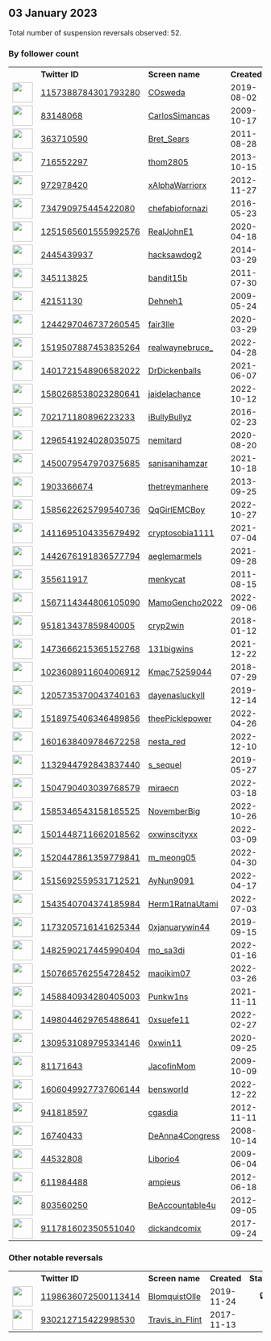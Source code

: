
## 03 January 2023
Total number of suspension reversals observed: 52.

### By follower count
<table><tr><th></th><th align="left">Twitter ID</th><th align="left">Screen name</th>
<th align="left">Created</th><th align="left">Status</th><th align="left">Suspended</th><th align="left">Followers</th>
<tr><td><a href="https://pbs.twimg.com/profile_images/1157389293901365248/n9ooC0xx_normal.jpg"><img src="https://pbs.twimg.com/profile_images/1157389293901365248/n9ooC0xx_normal.jpg" width="40px" height="40px" align="center"/></a></td><td><a href="https://twitter.com/intent/user?user_id=1157388784301793280">1157388784301793280</a></td><td><a href="https://twitter.com/COsweda">COsweda</a></td><td>2019-08-02</td><td align="center"></td><td></td><td>63160</td></tr>
<tr><td><a href="https://pbs.twimg.com/profile_images/1350186448046080000/wvdSxY8X_normal.jpg"><img src="https://pbs.twimg.com/profile_images/1350186448046080000/wvdSxY8X_normal.jpg" width="40px" height="40px" align="center"/></a></td><td><a href="https://twitter.com/intent/user?user_id=83148068">83148068</a></td><td><a href="https://twitter.com/CarlosSimancas">CarlosSimancas</a></td><td>2009-10-17</td><td align="center"></td><td>2022-04-29</td><td>47213</td></tr>
<tr><td><a href="https://pbs.twimg.com/profile_images/1440300695706431497/NjowAdIt_normal.jpg"><img src="https://pbs.twimg.com/profile_images/1440300695706431497/NjowAdIt_normal.jpg" width="40px" height="40px" align="center"/></a></td><td><a href="https://twitter.com/intent/user?user_id=363710590">363710590</a></td><td><a href="https://twitter.com/Bret_Sears">Bret_Sears</a></td><td>2011-08-28</td><td align="center"></td><td>2022-07-16</td><td>44799</td></tr>
<tr><td><a href="https://pbs.twimg.com/profile_images/565310780518985729/HIsjSfZd_normal.jpeg"><img src="https://pbs.twimg.com/profile_images/565310780518985729/HIsjSfZd_normal.jpeg" width="40px" height="40px" align="center"/></a></td><td><a href="https://twitter.com/intent/user?user_id=716552297">716552297</a></td><td><a href="https://twitter.com/thom2805">thom2805</a></td><td>2013-10-15</td><td align="center"></td><td></td><td>6196</td></tr>
<tr><td><a href="https://pbs.twimg.com/profile_images/1426747668592619522/LBqernJM_normal.jpg"><img src="https://pbs.twimg.com/profile_images/1426747668592619522/LBqernJM_normal.jpg" width="40px" height="40px" align="center"/></a></td><td><a href="https://twitter.com/intent/user?user_id=972978420">972978420</a></td><td><a href="https://twitter.com/xAlphaWarriorx">xAlphaWarriorx</a></td><td>2012-11-27</td><td align="center"></td><td>2022-08-05</td><td>5401</td></tr>
<tr><td><a href="https://pbs.twimg.com/profile_images/1348829577544658944/Ls810XDH_normal.jpg"><img src="https://pbs.twimg.com/profile_images/1348829577544658944/Ls810XDH_normal.jpg" width="40px" height="40px" align="center"/></a></td><td><a href="https://twitter.com/intent/user?user_id=734790975445422080">734790975445422080</a></td><td><a href="https://twitter.com/chefabiofornazi">chefabiofornazi</a></td><td>2016-05-23</td><td align="center"></td><td>2022-11-29</td><td>3699</td></tr>
<tr><td><a href="https://pbs.twimg.com/profile_images/1323667488014540800/fxrY2fgi_normal.jpg"><img src="https://pbs.twimg.com/profile_images/1323667488014540800/fxrY2fgi_normal.jpg" width="40px" height="40px" align="center"/></a></td><td><a href="https://twitter.com/intent/user?user_id=1251565601555992576">1251565601555992576</a></td><td><a href="https://twitter.com/RealJohnE1">RealJohnE1</a></td><td>2020-04-18</td><td align="center"></td><td></td><td>2618</td></tr>
<tr><td><a href="https://pbs.twimg.com/profile_images/1097606874105556992/6CS5thkz_normal.jpg"><img src="https://pbs.twimg.com/profile_images/1097606874105556992/6CS5thkz_normal.jpg" width="40px" height="40px" align="center"/></a></td><td><a href="https://twitter.com/intent/user?user_id=2445439937">2445439937</a></td><td><a href="https://twitter.com/hacksawdog2">hacksawdog2</a></td><td>2014-03-29</td><td align="center"></td><td></td><td>1211</td></tr>
<tr><td><a href="https://pbs.twimg.com/profile_images/553204713315786752/p8gWa339_normal.jpeg"><img src="https://pbs.twimg.com/profile_images/553204713315786752/p8gWa339_normal.jpeg" width="40px" height="40px" align="center"/></a></td><td><a href="https://twitter.com/intent/user?user_id=345113825">345113825</a></td><td><a href="https://twitter.com/bandit15b">bandit15b</a></td><td>2011-07-30</td><td align="center"></td><td>2022-12-14</td><td>1191</td></tr>
<tr><td><a href="https://pbs.twimg.com/profile_images/1477314552081620996/ku05VkLN_normal.jpg"><img src="https://pbs.twimg.com/profile_images/1477314552081620996/ku05VkLN_normal.jpg" width="40px" height="40px" align="center"/></a></td><td><a href="https://twitter.com/intent/user?user_id=42151130">42151130</a></td><td><a href="https://twitter.com/Dehneh1">Dehneh1</a></td><td>2009-05-24</td><td align="center"></td><td>2022-11-10</td><td>1038</td></tr>
<tr><td><a href="https://pbs.twimg.com/profile_images/1350095410606518275/a89tMpoJ_normal.jpg"><img src="https://pbs.twimg.com/profile_images/1350095410606518275/a89tMpoJ_normal.jpg" width="40px" height="40px" align="center"/></a></td><td><a href="https://twitter.com/intent/user?user_id=1244297046737260545">1244297046737260545</a></td><td><a href="https://twitter.com/fair3lle">fair3lle</a></td><td>2020-03-29</td><td align="center"></td><td></td><td>587</td></tr>
<tr><td><a href="https://pbs.twimg.com/profile_images/1519508219483279362/eyImEF5h_normal.jpg"><img src="https://pbs.twimg.com/profile_images/1519508219483279362/eyImEF5h_normal.jpg" width="40px" height="40px" align="center"/></a></td><td><a href="https://twitter.com/intent/user?user_id=1519507887453835264">1519507887453835264</a></td><td><a href="https://twitter.com/realwaynebruce_">realwaynebruce_</a></td><td>2022-04-28</td><td align="center"></td><td>2022-12-17</td><td>525</td></tr>
<tr><td><a href="https://pbs.twimg.com/profile_images/1573004918125912064/pQkGGlkY_normal.jpg"><img src="https://pbs.twimg.com/profile_images/1573004918125912064/pQkGGlkY_normal.jpg" width="40px" height="40px" align="center"/></a></td><td><a href="https://twitter.com/intent/user?user_id=1401721548906582022">1401721548906582022</a></td><td><a href="https://twitter.com/DrDickenballs">DrDickenballs</a></td><td>2021-06-07</td><td align="center"></td><td>2022-11-24</td><td>509</td></tr>
<tr><td><a href="https://pbs.twimg.com/profile_images/1610010416343814144/P8CSMS09_normal.jpg"><img src="https://pbs.twimg.com/profile_images/1610010416343814144/P8CSMS09_normal.jpg" width="40px" height="40px" align="center"/></a></td><td><a href="https://twitter.com/intent/user?user_id=1580268538023280641">1580268538023280641</a></td><td><a href="https://twitter.com/jaidelachance">jaidelachance</a></td><td>2022-10-12</td><td align="center">🔒</td><td>2022-11-20</td><td>422</td></tr>
<tr><td><a href="https://pbs.twimg.com/profile_images/1495991804918996994/kYEhqxLH_normal.jpg"><img src="https://pbs.twimg.com/profile_images/1495991804918996994/kYEhqxLH_normal.jpg" width="40px" height="40px" align="center"/></a></td><td><a href="https://twitter.com/intent/user?user_id=702171180896223233">702171180896223233</a></td><td><a href="https://twitter.com/iBullyBullyz">iBullyBullyz</a></td><td>2016-02-23</td><td align="center"></td><td>2022-03-27</td><td>334</td></tr>
<tr><td><a href="https://pbs.twimg.com/profile_images/1610000520227311618/OfZ1EQ8Q_normal.jpg"><img src="https://pbs.twimg.com/profile_images/1610000520227311618/OfZ1EQ8Q_normal.jpg" width="40px" height="40px" align="center"/></a></td><td><a href="https://twitter.com/intent/user?user_id=1296541924028035075">1296541924028035075</a></td><td><a href="https://twitter.com/nemitard">nemitard</a></td><td>2020-08-20</td><td align="center"></td><td>2022-12-11</td><td>324</td></tr>
<tr><td><a href="https://pbs.twimg.com/profile_images/1598623720255664128/vl-N4P65_normal.jpg"><img src="https://pbs.twimg.com/profile_images/1598623720255664128/vl-N4P65_normal.jpg" width="40px" height="40px" align="center"/></a></td><td><a href="https://twitter.com/intent/user?user_id=1450079547970375685">1450079547970375685</a></td><td><a href="https://twitter.com/sanisanihamzar">sanisanihamzar</a></td><td>2021-10-18</td><td align="center"></td><td>2022-12-22</td><td>306</td></tr>
<tr><td><a href="https://pbs.twimg.com/profile_images/845427766971424768/Aao5594v_normal.jpg"><img src="https://pbs.twimg.com/profile_images/845427766971424768/Aao5594v_normal.jpg" width="40px" height="40px" align="center"/></a></td><td><a href="https://twitter.com/intent/user?user_id=1903366674">1903366674</a></td><td><a href="https://twitter.com/thetreymanhere">thetreymanhere</a></td><td>2013-09-25</td><td align="center"></td><td>2022-12-27</td><td>271</td></tr>
<tr><td><a href="https://pbs.twimg.com/profile_images/1598582745156169729/dqYq46gk_normal.jpg"><img src="https://pbs.twimg.com/profile_images/1598582745156169729/dqYq46gk_normal.jpg" width="40px" height="40px" align="center"/></a></td><td><a href="https://twitter.com/intent/user?user_id=1585622625799540736">1585622625799540736</a></td><td><a href="https://twitter.com/QqGirlEMCBoy">QqGirlEMCBoy</a></td><td>2022-10-27</td><td align="center"></td><td>2022-12-28</td><td>245</td></tr>
<tr><td><a href="https://pbs.twimg.com/profile_images/1586439241038446594/V8Ka6cMW_normal.jpg"><img src="https://pbs.twimg.com/profile_images/1586439241038446594/V8Ka6cMW_normal.jpg" width="40px" height="40px" align="center"/></a></td><td><a href="https://twitter.com/intent/user?user_id=1411695104335679492">1411695104335679492</a></td><td><a href="https://twitter.com/cryptosobia1111">cryptosobia1111</a></td><td>2021-07-04</td><td align="center"></td><td>2022-12-22</td><td>210</td></tr>
<tr><td><a href="https://pbs.twimg.com/profile_images/1577556129609314310/K85aNdOn_normal.jpg"><img src="https://pbs.twimg.com/profile_images/1577556129609314310/K85aNdOn_normal.jpg" width="40px" height="40px" align="center"/></a></td><td><a href="https://twitter.com/intent/user?user_id=1442676191836577794">1442676191836577794</a></td><td><a href="https://twitter.com/aeglemarmels">aeglemarmels</a></td><td>2021-09-28</td><td align="center"></td><td>2022-12-22</td><td>209</td></tr>
<tr><td><a href="https://pbs.twimg.com/profile_images/1564336341328056321/w3jZXgUl_normal.jpg"><img src="https://pbs.twimg.com/profile_images/1564336341328056321/w3jZXgUl_normal.jpg" width="40px" height="40px" align="center"/></a></td><td><a href="https://twitter.com/intent/user?user_id=355611917">355611917</a></td><td><a href="https://twitter.com/menkycat">menkycat</a></td><td>2011-08-15</td><td align="center"></td><td>2022-12-31</td><td>188</td></tr>
<tr><td><a href="https://pbs.twimg.com/profile_images/1567115972183465991/ZgRPPu6f_normal.jpg"><img src="https://pbs.twimg.com/profile_images/1567115972183465991/ZgRPPu6f_normal.jpg" width="40px" height="40px" align="center"/></a></td><td><a href="https://twitter.com/intent/user?user_id=1567114344806105090">1567114344806105090</a></td><td><a href="https://twitter.com/MamoGencho2022">MamoGencho2022</a></td><td>2022-09-06</td><td align="center"></td><td>2023-01-01</td><td>174</td></tr>
<tr><td><a href="https://pbs.twimg.com/profile_images/1549231417518743552/u2BXfBY9_normal.jpg"><img src="https://pbs.twimg.com/profile_images/1549231417518743552/u2BXfBY9_normal.jpg" width="40px" height="40px" align="center"/></a></td><td><a href="https://twitter.com/intent/user?user_id=951813437859840005">951813437859840005</a></td><td><a href="https://twitter.com/cryp2win">cryp2win</a></td><td>2018-01-12</td><td align="center"></td><td>2022-12-22</td><td>166</td></tr>
<tr><td><a href="https://pbs.twimg.com/profile_images/1593186049290747904/-oyidgvh_normal.jpg"><img src="https://pbs.twimg.com/profile_images/1593186049290747904/-oyidgvh_normal.jpg" width="40px" height="40px" align="center"/></a></td><td><a href="https://twitter.com/intent/user?user_id=1473666215365152768">1473666215365152768</a></td><td><a href="https://twitter.com/131bigwins">131bigwins</a></td><td>2021-12-22</td><td align="center"></td><td>2022-12-22</td><td>152</td></tr>
<tr><td><a href="https://pbs.twimg.com/profile_images/1033740377562513419/SVrTCPxO_normal.jpg"><img src="https://pbs.twimg.com/profile_images/1033740377562513419/SVrTCPxO_normal.jpg" width="40px" height="40px" align="center"/></a></td><td><a href="https://twitter.com/intent/user?user_id=1023608911604006912">1023608911604006912</a></td><td><a href="https://twitter.com/Kmac75259044">Kmac75259044</a></td><td>2018-07-29</td><td align="center"></td><td></td><td>145</td></tr>
<tr><td><a href="https://pbs.twimg.com/profile_images/1588397688604659712/1N0XQkq5_normal.jpg"><img src="https://pbs.twimg.com/profile_images/1588397688604659712/1N0XQkq5_normal.jpg" width="40px" height="40px" align="center"/></a></td><td><a href="https://twitter.com/intent/user?user_id=1205735370043740163">1205735370043740163</a></td><td><a href="https://twitter.com/dayenasluckyII">dayenasluckyII</a></td><td>2019-12-14</td><td align="center"></td><td>2022-11-21</td><td>135</td></tr>
<tr><td><a href="https://pbs.twimg.com/profile_images/1518975524558749697/RC7Clndo_normal.jpg"><img src="https://pbs.twimg.com/profile_images/1518975524558749697/RC7Clndo_normal.jpg" width="40px" height="40px" align="center"/></a></td><td><a href="https://twitter.com/intent/user?user_id=1518975406346489856">1518975406346489856</a></td><td><a href="https://twitter.com/theePicklepower">theePicklepower</a></td><td>2022-04-26</td><td align="center"></td><td>2022-12-18</td><td>106</td></tr>
<tr><td><a href="https://pbs.twimg.com/profile_images/1601639830026440704/GSURRpO3_normal.jpg"><img src="https://pbs.twimg.com/profile_images/1601639830026440704/GSURRpO3_normal.jpg" width="40px" height="40px" align="center"/></a></td><td><a href="https://twitter.com/intent/user?user_id=1601638409784672258">1601638409784672258</a></td><td><a href="https://twitter.com/nesta_red">nesta_red</a></td><td>2022-12-10</td><td align="center"></td><td>2023-01-01</td><td>96</td></tr>
<tr><td><a href="https://pbs.twimg.com/profile_images/1597813870600417280/y9rpkwIe_normal.jpg"><img src="https://pbs.twimg.com/profile_images/1597813870600417280/y9rpkwIe_normal.jpg" width="40px" height="40px" align="center"/></a></td><td><a href="https://twitter.com/intent/user?user_id=1132944792843837440">1132944792843837440</a></td><td><a href="https://twitter.com/s_sequel">s_sequel</a></td><td>2019-05-27</td><td align="center"></td><td>2022-12-28</td><td>90</td></tr>
<tr><td><a href="https://pbs.twimg.com/profile_images/1564206650730610689/xoLxb89l_normal.jpg"><img src="https://pbs.twimg.com/profile_images/1564206650730610689/xoLxb89l_normal.jpg" width="40px" height="40px" align="center"/></a></td><td><a href="https://twitter.com/intent/user?user_id=1504790403039768579">1504790403039768579</a></td><td><a href="https://twitter.com/miraecn">miraecn</a></td><td>2022-03-18</td><td align="center"></td><td>2022-12-22</td><td>76</td></tr>
<tr><td><a href="https://pbs.twimg.com/profile_images/1585346667020255232/Wdo9lasT_normal.png"><img src="https://pbs.twimg.com/profile_images/1585346667020255232/Wdo9lasT_normal.png" width="40px" height="40px" align="center"/></a></td><td><a href="https://twitter.com/intent/user?user_id=1585346543158165525">1585346543158165525</a></td><td><a href="https://twitter.com/NovemberBig">NovemberBig</a></td><td>2022-10-26</td><td align="center"></td><td>2022-12-31</td><td>73</td></tr>
<tr><td><a href="https://pbs.twimg.com/profile_images/1571479362062659585/W-S3PlQy_normal.jpg"><img src="https://pbs.twimg.com/profile_images/1571479362062659585/W-S3PlQy_normal.jpg" width="40px" height="40px" align="center"/></a></td><td><a href="https://twitter.com/intent/user?user_id=1501448711662018562">1501448711662018562</a></td><td><a href="https://twitter.com/oxwinscityxx">oxwinscityxx</a></td><td>2022-03-09</td><td align="center">🔒</td><td>2022-12-22</td><td>71</td></tr>
<tr><td><a href="https://pbs.twimg.com/profile_images/1537358695293931520/55TCxdoe_normal.jpg"><img src="https://pbs.twimg.com/profile_images/1537358695293931520/55TCxdoe_normal.jpg" width="40px" height="40px" align="center"/></a></td><td><a href="https://twitter.com/intent/user?user_id=1520447861359779841">1520447861359779841</a></td><td><a href="https://twitter.com/m_meong05">m_meong05</a></td><td>2022-04-30</td><td align="center"></td><td>2022-12-22</td><td>60</td></tr>
<tr><td><a href="https://pbs.twimg.com/profile_images/1570605937857269767/kI8trchg_normal.jpg"><img src="https://pbs.twimg.com/profile_images/1570605937857269767/kI8trchg_normal.jpg" width="40px" height="40px" align="center"/></a></td><td><a href="https://twitter.com/intent/user?user_id=1515692559531712521">1515692559531712521</a></td><td><a href="https://twitter.com/AyNun9091">AyNun9091</a></td><td>2022-04-17</td><td align="center"></td><td>2022-12-07</td><td>59</td></tr>
<tr><td><a href="https://pbs.twimg.com/profile_images/1564785819411705857/b_U-98_N_normal.jpg"><img src="https://pbs.twimg.com/profile_images/1564785819411705857/b_U-98_N_normal.jpg" width="40px" height="40px" align="center"/></a></td><td><a href="https://twitter.com/intent/user?user_id=1543540704374185984">1543540704374185984</a></td><td><a href="https://twitter.com/Herm1RatnaUtami">Herm1RatnaUtami</a></td><td>2022-07-03</td><td align="center"></td><td>2022-12-07</td><td>55</td></tr>
<tr><td><a href="https://pbs.twimg.com/profile_images/1575024310850240513/BMfB0dWV_normal.jpg"><img src="https://pbs.twimg.com/profile_images/1575024310850240513/BMfB0dWV_normal.jpg" width="40px" height="40px" align="center"/></a></td><td><a href="https://twitter.com/intent/user?user_id=1173205716141625344">1173205716141625344</a></td><td><a href="https://twitter.com/0xjanuarywin44">0xjanuarywin44</a></td><td>2019-09-15</td><td align="center"></td><td>2022-12-22</td><td>49</td></tr>
<tr><td><a href="https://pbs.twimg.com/profile_images/1482590517338722306/i5o4-wQm_normal.jpg"><img src="https://pbs.twimg.com/profile_images/1482590517338722306/i5o4-wQm_normal.jpg" width="40px" height="40px" align="center"/></a></td><td><a href="https://twitter.com/intent/user?user_id=1482590217445990404">1482590217445990404</a></td><td><a href="https://twitter.com/mo_sa3di">mo_sa3di</a></td><td>2022-01-16</td><td align="center"></td><td>2022-04-23</td><td>47</td></tr>
<tr><td><a href="https://pbs.twimg.com/profile_images/1582195614548656128/vWgOPQ7H_normal.jpg"><img src="https://pbs.twimg.com/profile_images/1582195614548656128/vWgOPQ7H_normal.jpg" width="40px" height="40px" align="center"/></a></td><td><a href="https://twitter.com/intent/user?user_id=1507665762554728452">1507665762554728452</a></td><td><a href="https://twitter.com/maoikim07">maoikim07</a></td><td>2022-03-26</td><td align="center">🔒</td><td>2022-12-07</td><td>43</td></tr>
<tr><td><a href="https://pbs.twimg.com/profile_images/1589203311592296453/EaqQiLl2_normal.jpg"><img src="https://pbs.twimg.com/profile_images/1589203311592296453/EaqQiLl2_normal.jpg" width="40px" height="40px" align="center"/></a></td><td><a href="https://twitter.com/intent/user?user_id=1458840934280405003">1458840934280405003</a></td><td><a href="https://twitter.com/Punkw1ns">Punkw1ns</a></td><td>2021-11-11</td><td align="center"></td><td>2022-12-07</td><td>40</td></tr>
<tr><td><a href="https://pbs.twimg.com/profile_images/1593368056453300224/1fMzebxA_normal.jpg"><img src="https://pbs.twimg.com/profile_images/1593368056453300224/1fMzebxA_normal.jpg" width="40px" height="40px" align="center"/></a></td><td><a href="https://twitter.com/intent/user?user_id=1498044629765488641">1498044629765488641</a></td><td><a href="https://twitter.com/0xsuefe11">0xsuefe11</a></td><td>2022-02-27</td><td align="center"></td><td>2022-12-07</td><td>40</td></tr>
<tr><td><a href="https://pbs.twimg.com/profile_images/1573012209008922624/4tzl5aVQ_normal.jpg"><img src="https://pbs.twimg.com/profile_images/1573012209008922624/4tzl5aVQ_normal.jpg" width="40px" height="40px" align="center"/></a></td><td><a href="https://twitter.com/intent/user?user_id=1309531089795334146">1309531089795334146</a></td><td><a href="https://twitter.com/0xwin11">0xwin11</a></td><td>2020-09-25</td><td align="center"></td><td>2022-12-07</td><td>36</td></tr>
<tr><td><a href="https://pbs.twimg.com/profile_images/1280896905619390464/kc37miLO_normal.jpg"><img src="https://pbs.twimg.com/profile_images/1280896905619390464/kc37miLO_normal.jpg" width="40px" height="40px" align="center"/></a></td><td><a href="https://twitter.com/intent/user?user_id=81171643">81171643</a></td><td><a href="https://twitter.com/JacofinMom">JacofinMom</a></td><td>2009-10-09</td><td align="center"></td><td>2022-11-27</td><td>21</td></tr>
<tr><td><a href="https://pbs.twimg.com/profile_images/1606060473232904222/-H5EAdXQ_normal.jpg"><img src="https://pbs.twimg.com/profile_images/1606060473232904222/-H5EAdXQ_normal.jpg" width="40px" height="40px" align="center"/></a></td><td><a href="https://twitter.com/intent/user?user_id=1606049927737606144">1606049927737606144</a></td><td><a href="https://twitter.com/bensworId">bensworId</a></td><td>2022-12-22</td><td align="center"></td><td>2022-12-27</td><td>21</td></tr>
<tr><td><a href="https://abs.twimg.com/sticky/default_profile_images/default_profile_normal.png"><img src="https://abs.twimg.com/sticky/default_profile_images/default_profile_normal.png" width="40px" height="40px" align="center"/></a></td><td><a href="https://twitter.com/intent/user?user_id=941818597">941818597</a></td><td><a href="https://twitter.com/cgasdia">cgasdia</a></td><td>2012-11-11</td><td align="center"></td><td>2022-12-11</td><td>3</td></tr>
<tr><td><a href="https://pbs.twimg.com/profile_images/1322065154209685504/wlU9jj45_normal.jpg"><img src="https://pbs.twimg.com/profile_images/1322065154209685504/wlU9jj45_normal.jpg" width="40px" height="40px" align="center"/></a></td><td><a href="https://twitter.com/intent/user?user_id=16740433">16740433</a></td><td><a href="https://twitter.com/DeAnna4Congress">DeAnna4Congress</a></td><td>2008-10-14</td><td align="center">✔️</td><td></td><td>1</td></tr>
<tr><td><a href="https://pbs.twimg.com/profile_images/937580736248459264/4bz0r38s_normal.jpg"><img src="https://pbs.twimg.com/profile_images/937580736248459264/4bz0r38s_normal.jpg" width="40px" height="40px" align="center"/></a></td><td><a href="https://twitter.com/intent/user?user_id=44532808">44532808</a></td><td><a href="https://twitter.com/Liborio4">Liborio4</a></td><td>2009-06-04</td><td align="center"></td><td></td><td>0</td></tr>
<tr><td><a href="https://pbs.twimg.com/profile_images/378800000831013562/38948f2c6d987c41d68d96e2239504de_normal.jpeg"><img src="https://pbs.twimg.com/profile_images/378800000831013562/38948f2c6d987c41d68d96e2239504de_normal.jpeg" width="40px" height="40px" align="center"/></a></td><td><a href="https://twitter.com/intent/user?user_id=611984488">611984488</a></td><td><a href="https://twitter.com/ampieus">ampieus</a></td><td>2012-06-18</td><td align="center"></td><td>2022-06-15</td><td>0</td></tr>
<tr><td><a href="https://pbs.twimg.com/profile_images/803060449180794881/6SH1tWYa_normal.jpg"><img src="https://pbs.twimg.com/profile_images/803060449180794881/6SH1tWYa_normal.jpg" width="40px" height="40px" align="center"/></a></td><td><a href="https://twitter.com/intent/user?user_id=803560250">803560250</a></td><td><a href="https://twitter.com/BeAccountable4u">BeAccountable4u</a></td><td>2012-09-05</td><td align="center"></td><td>2022-12-06</td><td>0</td></tr>
<tr><td><a href="https://pbs.twimg.com/profile_images/1331756536247541762/GXRzzMWd_normal.jpg"><img src="https://pbs.twimg.com/profile_images/1331756536247541762/GXRzzMWd_normal.jpg" width="40px" height="40px" align="center"/></a></td><td><a href="https://twitter.com/intent/user?user_id=911781602350551040">911781602350551040</a></td><td><a href="https://twitter.com/dickandcomix">dickandcomix</a></td><td>2017-09-24</td><td align="center"></td><td></td><td>0</td></tr>
</table>

### Other notable reversals
<table><tr><th></th><th align="left">Twitter ID</th><th align="left">Screen name</th>
<th align="left">Created</th><th align="left">Status</th><th align="left">Suspended</th><th align="left">Followers</th>
<tr><td><a href="https://pbs.twimg.com/profile_images/1198638643134504961/42d8YzcH_normal.jpg"><img src="https://pbs.twimg.com/profile_images/1198638643134504961/42d8YzcH_normal.jpg" width="40px" height="40px" align="center"/></a></td><td><a href="https://twitter.com/intent/user?user_id=1198636072500113414">1198636072500113414</a></td><td><a href="https://twitter.com/BlomquistOlle">BlomquistOlle</a></td><td>2019-11-24</td><td align="center">🔒</td><td>2022-12-30</td><td>0</td></tr>
<tr><td><a href="https://pbs.twimg.com/profile_images/1510783504056991756/wiYjtBtS_normal.jpg"><img src="https://pbs.twimg.com/profile_images/1510783504056991756/wiYjtBtS_normal.jpg" width="40px" height="40px" align="center"/></a></td><td><a href="https://twitter.com/intent/user?user_id=930212715422998530">930212715422998530</a></td><td><a href="https://twitter.com/Travis_in_Flint">Travis_in_Flint</a></td><td>2017-11-13</td><td align="center"></td><td>2022-04-10</td><td>0</td></tr>
</table>
